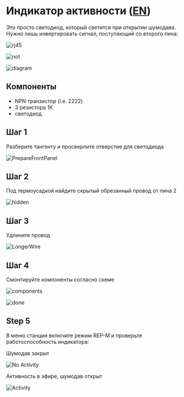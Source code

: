 # Индикатор активности ([EN](README.md))

Это просто светодиод, который светится при открытии шумодава. Нужно лишь инвертировать сигнал, поступающий со второго пина:

![rj45](rj45.jpg)

![not](Not.jpg)

![diagram](Diagram.png)

## Компоненты

- NPN транзистор (i.e. 2222)
- 3 резистора 1К
- светодиод

## Шаг 1

Разберите тангенту и просверлите отверстие для светодиода

![PrepareFrontPanel](PrepareFrontPanel.jpg)

## Шаг 2

Под термоусадкой найдите скрытый обрезанный провод от пина 2

![hidden](HiddenWire.jpg)

## Шаг 3

Удлините провод

![LongerWire](MakeItLonger.jpg)

## Шаг 4

Смонтируйте компоненты согласно схеме

![components](MountComponents.jpg)

![done](Done.jpg)

## Step 5

В меню станции включите режим REP-M и проверьте работоспособность индикатора:

Шумодав закрыт

![No Activity](NoActivity.jpg)

Активность в эфире, шумодав открыт

![Activity](Activity.jpg)
